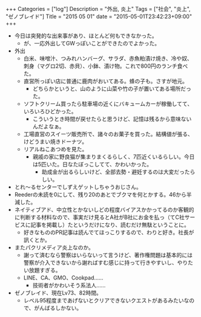 +++
Categories = ["log"]
Description = "外出, 炎上"
Tags = ["社会", "炎上", "ゼノブレイド"]
Title = "2015 05 01"
date = "2015-05-01T23:42:23+09:00"
+++

* 今日は突発的な出来事があり、ほとんど何もできなかった。
	* が、一応外出してGWっぽいことができたのでよかった。
* 外出
	* 白米、味噌汁、つみれハンバーグ、サラダ、赤魚粕漬け焼き、冷や奴、刺身（マグロ2切、赤貝）、小鉢、漬け物。これで800円のランチ食べた。
	* 直営所っぽい店に普通に鹿肉がおいてある。蜂の子も。さすが地元。
		* どちらかというと、山のように山菜や竹の子が置いてある場所だった。
	* ソフトクリーム買ったら駐車場の近くにバキュームカーが稼働してて、いろいろひどかった。
		* こういうとき時間が戻せたらと思うけど、記憶は残るから意味ないんだよなぁ。
	* 工場直営のスイーツ販売所で、諸々のお菓子を買った。結構値が張る、けどうまい焼きドーナツ。
	* リアルねこあつめを見た。
		* 親戚の家に野良猫が集まりまくるらしく、7匹近くいるらしい。今日は5匹いた。日なたぼっこしてて、かわいかった。
			* 助成金が出るらしいけど、全部去勢・避妊するのは大変だったらしい。
* とれ〜るセンターでしずえゲットしちゃうおじさん。
* Reederの未読を0にして、残り20のあとでブクマを何とかする。46から半減した。
* ネイティブアド、中立性とかないしどの程度バイアスかかってるのか客観的に判断する材料なので、事実だけ見るとA社がB社にお金を払っ（てC社サービスに記事を掲載し）たというだけになり、読むだけ無駄ということに。
	* 好きなもののPR記事は読んでてほっこりするので、わりと好き。社長が訊くとか。
* またパクリメディア炎上なのか。
	* 謝って済むなら警察はいらないって言うけど、著作権問題は基本的には警察が介入できないから謝ればすむ感じに持って行きやすいし、やりたい放題すぎる。
	* LINE、CA、GMO、Cookpad……
		* 技術者がかわいそう系法人……
* ゼノブレイド、現在Lv73、82時間。
	* レベル95程度まであげないとクリアできないクエストがあるみたいなので、がんばるしかない。